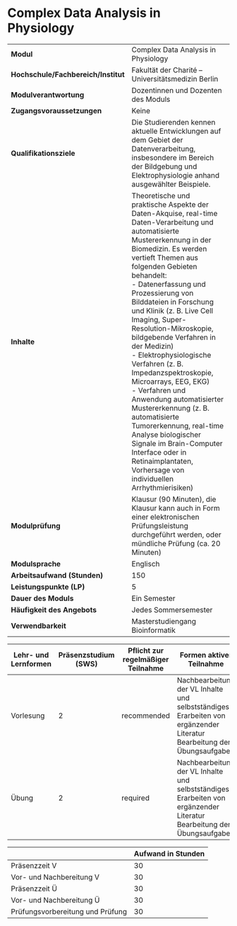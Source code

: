 # Complex Data Analysis in Physiology
|                                    |   |
|------------------------------------|---|
|**Modul**                           | Complex Data Analysis in Physiology |
|**Hochschule/Fachbereich/Institut** | Fakultät der Charité – Universitätsmedizin Berlin |
|**Modulverantwortung**              | Dozentinnen und Dozenten des Moduls |
|**Zugangsvoraussetzungen**          | Keine |
|**Qualifikationsziele**             | Die Studierenden kennen aktuelle Entwicklungen auf dem Gebiet der Datenverarbeitung, insbesondere im Bereich der Bildgebung und Elektrophysiologie anhand ausgewählter Beispiele. |
|**Inhalte**                         | Theoretische und praktische Aspekte der Daten-Akquise, real-time Daten-Verarbeitung und automatisierte Mustererkennung in der Biomedizin. Es werden vertieft Themen aus folgenden Gebieten behandelt:<br>- Datenerfassung und Prozessierung von Bilddateien in Forschung und Klinik (z. B. Live Cell Imaging, Super- Resolution-Mikroskopie, bildgebende Verfahren in der Medizin)<br>- Elektrophysiologische Verfahren (z. B. Impedanzspektroskopie, Microarrays, EEG, EKG)<br>- Verfahren und Anwendung automatisierter Mustererkennung (z. B. automatisierte Tumorerkennung, real-time Analyse biologischer Signale im Brain-Computer Interface oder in Retinaimplantaten, Vorhersage von individuellen Arrhythmierisiken) |
|**Modulprüfung**                    | Klausur (90 Minuten), die Klausur kann auch in Form einer elektronischen Prüfungsleistung durchgeführt werden, oder mündliche Prüfung (ca. 20 Minuten) |
|**Modulsprache**                    | Englisch |
|**Arbeitsaufwand (Stunden)**        | 150 |
|**Leistungspunkte (LP)**            | 5 |
|**Dauer des Moduls**                | Ein Semester |
|**Häufigkeit des Angebots**         | Jedes Sommersemester |
|**Verwendbarkeit**                  | Masterstudiengang Bioinformatik |

| Lehr- und Lernformen | Präsenzstudium <br> (SWS) | Pflicht zur regelmäßiger Teilnahme | Formen aktiver Teilnahme |
| ---------------------|---------------------------|------------------------------------|------------------------- |
| Vorlesung            | 2                         | recommended                        | Nachbearbeitung der VL Inhalte und selbstständiges Erarbeiten von ergänzender Literatur<br>Bearbeitung der Übungsaufgaben |
| Übung                | 2                         | required                           | Nachbearbeitung der VL Inhalte und selbstständiges Erarbeiten von ergänzender Literatur<br>Bearbeitung der Übungsaufgaben |

|   | Aufwand in Stunden |
| - |--------------------|
| Präsenzzeit V                            | 30    |
| Vor- und Nachbereitung V                 | 30    |
| Präsenzzeit Ü                            | 30    |
| Vor- und Nachbereitung Ü                 | 30    |
| Prüfungsvorbereitung und Prüfung         | 30    |
